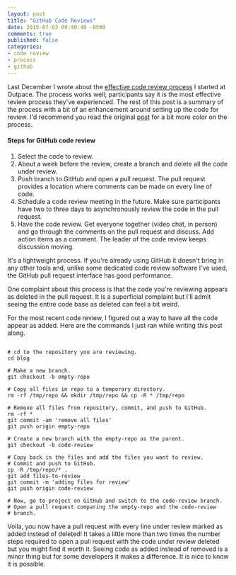 ```yaml
---
layout: post
title: "GitHub Code Reviews"
date: 2015-07-03 09:40:48 -0500
comments: true
published: false
categories: 
- code review
- process
- github
---
```


Last December I wrote about the
[effective code review process](http://jakemccrary.com/blog/2014/12/09/an-effective-code-review-process/)
I started at Outpace. The process works well; participants say it is
the most effective review process they've experienced. The rest of
this post is a summary of the process with a bit of an enhancement
around setting up the code for review. I'd recommend you read the
original
[post](http://jakemccrary.com/blog/2014/12/09/an-effective-code-review-process/)
for a bit more color on the process.

#### Steps for GitHub code review

1. Select the code to review.
1. About a week before the review, create a branch and delete all the
   code under review.
1. Push branch to GitHub and open a pull request. The pull request
   provides a location where comments can be made on every line of code.
1. Schedule a code review meeting in the future. Make sure
   participants have two to three days to asynchronously review the
   code in the pull request.
1. Have the code review. Get everyone together (video chat, in person)
   and go through the comments on the pull request and discuss. Add
   action items as a comment. The leader of the code review keeps
   discussion moving.

It's a lightweight process. If you're already using GitHub it doesn't
bring in any other tools and, unlike some dedicated code review
software I've used, the GitHub pull request interface has good
performance.

One complaint about this process is that the code you're reviewing
appears as deleted in the pull request. It is a superficial complaint
but I'll admit seeing the entire code base as deleted can feel a bit
weird. 

For the most recent code review, I figured out a way to have all the
code appear as added. Here are the commands I just ran while writing
this post along.

``` console

# cd to the repository you are reviewing.
cd blog

# Make a new branch.
git checkout -b empty-repo

# Copy all files in repo to a temporary directory.
rm -rf /tmp/repo && mkdir /tmp/repo && cp -R * /tmp/repo

# Remove all files from repository, commit, and push to GitHub.
rm -rf *
git commit -am 'remove all files'
git push origin empty-repo

# Create a new branch with the empty-repo as the parent.
git checkout -b code-review

# Copy back in the files and add the files you want to review.
# Commit and push to GitHub.
cp -R /tmp/repo/* .
git add files-to-review
git commit -m 'adding files for review'
git push origin code-review

# Now, go to project on GitHub and switch to the code-review branch.
# Open a pull request comparing the empty-repo and the code-review
# branch.

```

Voila, you now have a pull request with every line under review marked
as added instead of deleted! It takes a little more than two times the
number steps required to open a pull request with the code under
review deleted but you might find it worth it. Seeing code as added
instead of removed is a minor thing but for some developers it makes a
difference. It is nice to know it is possible.
